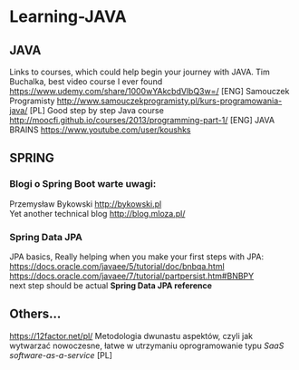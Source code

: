 # Learning-JAVA
## JAVA
Links to courses, which could help begin your journey with JAVA. 
Tim Buchalka, best video course I ever found https://www.udemy.com/share/1000wYAkcbdVlbQ3w=/ [ENG]
Samouczek Programisty http://www.samouczekprogramisty.pl/kurs-programowania-java/ [PL]
Good step by step Java course  http://moocfi.github.io/courses/2013/programming-part-1/ [ENG]
JAVA BRAINS https://www.youtube.com/user/koushks

## SPRING
### Blogi o Spring Boot warte uwagi:
Przemysław Bykowski http://bykowski.pl </br>
Yet another technical blog http://blog.mloza.pl/
### Spring Data JPA
JPA basics, Really helping when you make your first steps with JPA:
https://docs.oracle.com/javaee/5/tutorial/doc/bnbqa.html</br>
https://docs.oracle.com/javaee/7/tutorial/partpersist.htm#BNBPY</br>
next step should be actual <b>Spring Data JPA reference</b> 
## Others...
https://12factor.net/pl/ Metodologia dwunastu aspektów, czyli jak wytwarzać nowoczesne, łatwe w utrzymaniu oprogramowanie typu <i>SaaS software-as-a-service</i> [PL]
